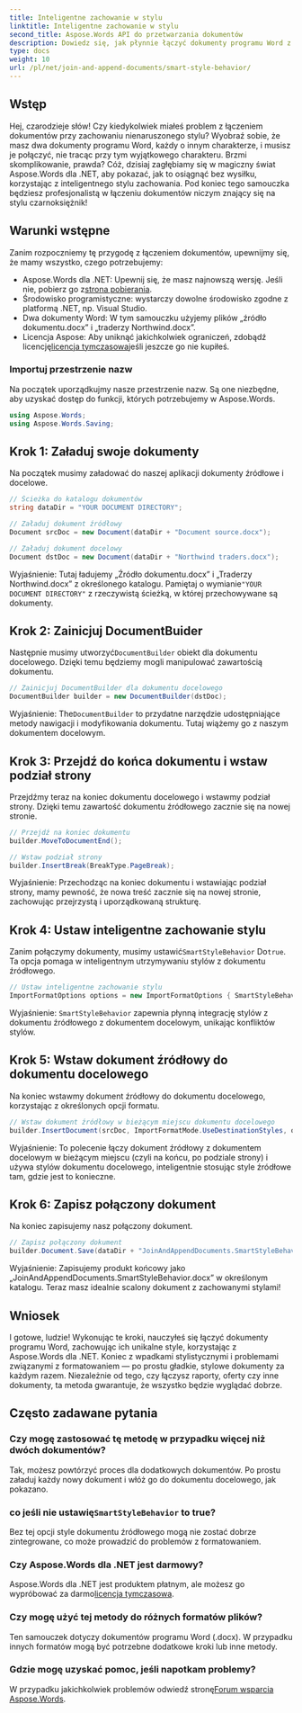 ```yaml
---
title: Inteligentne zachowanie w stylu
linktitle: Inteligentne zachowanie w stylu
second_title: Aspose.Words API do przetwarzania dokumentów
description: Dowiedz się, jak płynnie łączyć dokumenty programu Word z Aspose.Words dla .NET, zachowując style i zapewniając profesjonalne rezultaty.
type: docs
weight: 10
url: /pl/net/join-and-append-documents/smart-style-behavior/
---
```

## Wstęp

Hej, czarodzieje słów! Czy kiedykolwiek miałeś problem z łączeniem dokumentów przy zachowaniu nienaruszonego stylu? Wyobraź sobie, że masz dwa dokumenty programu Word, każdy o innym charakterze, i musisz je połączyć, nie tracąc przy tym wyjątkowego charakteru. Brzmi skomplikowanie, prawda? Cóż, dzisiaj zagłębiamy się w magiczny świat Aspose.Words dla .NET, aby pokazać, jak to osiągnąć bez wysiłku, korzystając z inteligentnego stylu zachowania. Pod koniec tego samouczka będziesz profesjonalistą w łączeniu dokumentów niczym znający się na stylu czarnoksiężnik!

## Warunki wstępne

Zanim rozpoczniemy tę przygodę z łączeniem dokumentów, upewnijmy się, że mamy wszystko, czego potrzebujemy:

-  Aspose.Words dla .NET: Upewnij się, że masz najnowszą wersję. Jeśli nie, pobierz go z[strona pobierania](https://releases.aspose.com/words/net/).
- Środowisko programistyczne: wystarczy dowolne środowisko zgodne z platformą .NET, np. Visual Studio.
- Dwa dokumenty Word: W tym samouczku użyjemy plików „źródło dokumentu.docx” i „traderzy Northwind.docx”.
-  Licencja Aspose: Aby uniknąć jakichkolwiek ograniczeń, zdobądź licencję[licencja tymczasowa](https://purchase.aspose.com/temporary-license/)jeśli jeszcze go nie kupiłeś.

### Importuj przestrzenie nazw

Na początek uporządkujmy nasze przestrzenie nazw. Są one niezbędne, aby uzyskać dostęp do funkcji, których potrzebujemy w Aspose.Words.

```csharp
using Aspose.Words;
using Aspose.Words.Saving;
```

## Krok 1: Załaduj swoje dokumenty

Na początek musimy załadować do naszej aplikacji dokumenty źródłowe i docelowe.

```csharp
// Ścieżka do katalogu dokumentów
string dataDir = "YOUR DOCUMENT DIRECTORY";

// Załaduj dokument źródłowy
Document srcDoc = new Document(dataDir + "Document source.docx");

// Załaduj dokument docelowy
Document dstDoc = new Document(dataDir + "Northwind traders.docx");
```

Wyjaśnienie:
 Tutaj ładujemy „Źródło dokumentu.docx” i „Traderzy Northwind.docx” z określonego katalogu. Pamiętaj o wymianie`"YOUR DOCUMENT DIRECTORY"` z rzeczywistą ścieżką, w której przechowywane są dokumenty.

## Krok 2: Zainicjuj DocumentBuider

 Następnie musimy utworzyć`DocumentBuilder` obiekt dla dokumentu docelowego. Dzięki temu będziemy mogli manipulować zawartością dokumentu.

```csharp
// Zainicjuj DocumentBuilder dla dokumentu docelowego
DocumentBuilder builder = new DocumentBuilder(dstDoc);
```

Wyjaśnienie:
 The`DocumentBuilder` to przydatne narzędzie udostępniające metody nawigacji i modyfikowania dokumentu. Tutaj wiążemy go z naszym dokumentem docelowym.

## Krok 3: Przejdź do końca dokumentu i wstaw podział strony

Przejdźmy teraz na koniec dokumentu docelowego i wstawmy podział strony. Dzięki temu zawartość dokumentu źródłowego zacznie się na nowej stronie.

```csharp
// Przejdź na koniec dokumentu
builder.MoveToDocumentEnd();

// Wstaw podział strony
builder.InsertBreak(BreakType.PageBreak);
```

Wyjaśnienie:
Przechodząc na koniec dokumentu i wstawiając podział strony, mamy pewność, że nowa treść zacznie się na nowej stronie, zachowując przejrzystą i uporządkowaną strukturę.

## Krok 4: Ustaw inteligentne zachowanie stylu

 Zanim połączymy dokumenty, musimy ustawić`SmartStyleBehavior` Do`true`. Ta opcja pomaga w inteligentnym utrzymywaniu stylów z dokumentu źródłowego.

```csharp
// Ustaw inteligentne zachowanie stylu
ImportFormatOptions options = new ImportFormatOptions { SmartStyleBehavior = true };
```

Wyjaśnienie:
`SmartStyleBehavior` zapewnia płynną integrację stylów z dokumentu źródłowego z dokumentem docelowym, unikając konfliktów stylów.

## Krok 5: Wstaw dokument źródłowy do dokumentu docelowego

Na koniec wstawmy dokument źródłowy do dokumentu docelowego, korzystając z określonych opcji formatu.

```csharp
// Wstaw dokument źródłowy w bieżącym miejscu dokumentu docelowego
builder.InsertDocument(srcDoc, ImportFormatMode.UseDestinationStyles, options);
```

Wyjaśnienie:
To polecenie łączy dokument źródłowy z dokumentem docelowym w bieżącym miejscu (czyli na końcu, po podziale strony) i używa stylów dokumentu docelowego, inteligentnie stosując style źródłowe tam, gdzie jest to konieczne.

## Krok 6: Zapisz połączony dokument

Na koniec zapisujemy nasz połączony dokument.

```csharp
// Zapisz połączony dokument
builder.Document.Save(dataDir + "JoinAndAppendDocuments.SmartStyleBehavior.docx");
```

Wyjaśnienie:
Zapisujemy produkt końcowy jako „JoinAndAppendDocuments.SmartStyleBehavior.docx” w określonym katalogu. Teraz masz idealnie scalony dokument z zachowanymi stylami!

## Wniosek

I gotowe, ludzie! Wykonując te kroki, nauczyłeś się łączyć dokumenty programu Word, zachowując ich unikalne style, korzystając z Aspose.Words dla .NET. Koniec z wpadkami stylistycznymi i problemami związanymi z formatowaniem — po prostu gładkie, stylowe dokumenty za każdym razem. Niezależnie od tego, czy łączysz raporty, oferty czy inne dokumenty, ta metoda gwarantuje, że wszystko będzie wyglądać dobrze.

## Często zadawane pytania

### Czy mogę zastosować tę metodę w przypadku więcej niż dwóch dokumentów?
Tak, możesz powtórzyć proces dla dodatkowych dokumentów. Po prostu załaduj każdy nowy dokument i włóż go do dokumentu docelowego, jak pokazano.

###  co jeśli nie ustawię`SmartStyleBehavior` to true?
Bez tej opcji style dokumentu źródłowego mogą nie zostać dobrze zintegrowane, co może prowadzić do problemów z formatowaniem.

### Czy Aspose.Words dla .NET jest darmowy?
 Aspose.Words dla .NET jest produktem płatnym, ale możesz go wypróbować za darmo[licencja tymczasowa](https://purchase.aspose.com/temporary-license/).

### Czy mogę użyć tej metody do różnych formatów plików?
Ten samouczek dotyczy dokumentów programu Word (.docx). W przypadku innych formatów mogą być potrzebne dodatkowe kroki lub inne metody.

### Gdzie mogę uzyskać pomoc, jeśli napotkam problemy?
 W przypadku jakichkolwiek problemów odwiedź stronę[Forum wsparcia Aspose.Words](https://forum.aspose.com/c/words/8).
